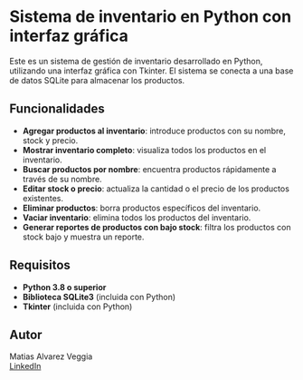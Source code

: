 # Sistema de inventario en Python con interfaz gráfica

Este es un sistema de gestión de inventario desarrollado en Python, utilizando una interfaz gráfica con Tkinter. El sistema se conecta a una base de datos SQLite para almacenar los productos.

## Funcionalidades

- **Agregar productos al inventario**: introduce productos con su nombre, stock y precio.
- **Mostrar inventario completo**: visualiza todos los productos en el inventario.
- **Buscar productos por nombre**: encuentra productos rápidamente a través de su nombre.
- **Editar stock o precio**: actualiza la cantidad o el precio de los productos existentes.
- **Eliminar productos**: borra productos específicos del inventario.
- **Vaciar inventario**: elimina todos los productos del inventario.
- **Generar reportes de productos con bajo stock**: filtra los productos con stock bajo y muestra un reporte.

## Requisitos

- **Python 3.8 o superior**
- **Biblioteca SQLite3** (incluida con Python)
- **Tkinter** (incluida con Python)

## Autor

Matias Alvarez Veggia  
[LinkedIn](https://www.linkedin.com/in/matias-alvarez-veggia)
